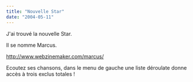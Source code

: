```yaml
---
title: "Nouvelle Star"
date: "2004-05-11"
---
```


J'ai trouvé la nouvelle Star.

Il se nomme Marcus.

http://www.webzinemaker.com/marcus/

Ecoutez ses chansons, dans le menu de gauche une liste déroulate donne accès à trois exclus totales !
